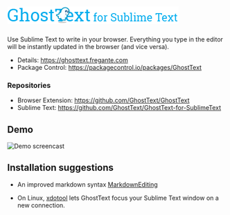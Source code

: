 # ![GhostText for Sublime Text](https://raw.githubusercontent.com/Cacodaimon/GhostText-for-Chrome/master/promo/gt_banner-for-sublimetext.png)
Use Sublime Text to write in your browser. Everything you type in the editor will be instantly updated in the browser (and vice versa).

- Details: https://ghosttext.fregante.com
- Package Control: https://packagecontrol.io/packages/GhostText

### Repositories

- Browser Extension: https://github.com/GhostText/GhostText
- Sublime Text: https://github.com/GhostText/GhostText-for-SublimeText

## Demo

<img src="https://raw.githubusercontent.com/fregante/GhostText/d5273b134f88a96dd3a20bfeb09049bdbc5f8b70/promo/demo.gif" alt="Demo screencast">
 
## Installation suggestions

* An improved markdown syntax [MarkdownEditing](https://sublime.wbond.net/packages/MarkdownEditing)

* On Linux, [xdotool](http://www.semicomplete.com/projects/xdotool/) lets GhostText focus your Sublime Text window on a new connection.
